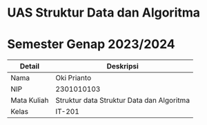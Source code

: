 # UAS Struktur Data dan Algoritma 
# Semester Genap 2023/2024

| Detail        | Deskripsi    |
| -----------   | -----------  |
| Nama          | Oki Prianto  |
| NIP           | 2301010103   |
| Mata Kuliah   | Struktur data Struktur Data dan Algoritma        |
| Kelas         | IT-201       |